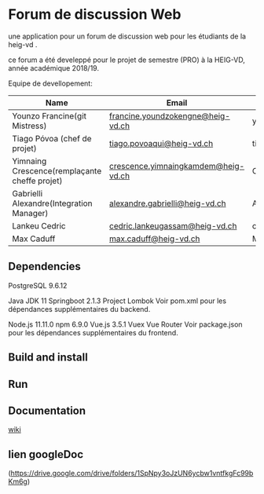 
# Forum de discussion Web

une application pour un forum de discussion web pour les étudiants de la heig-vd  .

ce forum a été develeppé pour le projet de semestre (PRO) à la HEIG-VD,
année académique 2018/19.

Equipe de devellopement:

| Name                                         | Email                              | Github            |
|----------------------------------------------|------------------------------------|-------------------|
| Younzo Francine(git Mistress)                | francine.youndzokengne@heig-vd.ch  | youndzoFrancine   |
| Tiago Póvoa (chef de projet)                 | tiago.povoaqui@heig-vd.ch          | tiagoquin         |
| Yimnaing Crescence(remplaçante cheffe projet)| crescence.yimnaingkamdem@heig-vd.ch| CrescenceK        |
| Gabrielli Alexandre(Integration Manager)     | alexandre.gabrielli@heig-vd.ch     | AlexandreGabrielli|
| Lankeu Cedric                                | cedric.lankeugassam@heig-vd.ch     |   cedriclankeu    |
| Max Caduff                                   | max.caduff@heig-vd.ch              |  Maxcaduff        |

## Dependencies

PostgreSQL 9.6.12

Java JDK 11
Springboot 2.1.3
Project Lombok
Voir pom.xml pour les dépendances supplémentaires du backend.

Node.js 11.11.0
npm 6.9.0 
Vue.js 3.5.1
Vuex
Vue Router
Voir package.json pour les dépendances supplémentaires du frontend.

## Build and install



## Run



## Documentation

[wiki](https://github.com/youndzoFrancine/heigvd-pro-a-06/wiki)

## lien googleDoc
(https://drive.google.com/drive/folders/1SpNpy3oJzUN6ycbw1vntfkgFc99bKm6g)
